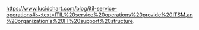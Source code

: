 https://www.lucidchart.com/blog/itil-service-operations#:~:text=ITIL%20service%20operations%20provide%20ITSM,an%20organization's%20IT%20support%20structure.
